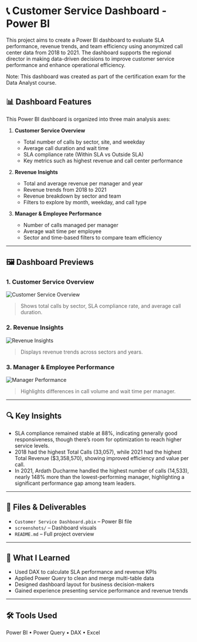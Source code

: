 # 📞 Customer Service Dashboard - Power BI 

This project aims to create a Power BI dashboard to evaluate SLA performance, revenue trends, and team efficiency using anonymized call center data from 2018 to 2021. The dashboard supports the regional director in making data-driven decisions to improve customer service performance and enhance operational efficiency.

Note: This dashboard was created as part of the certification exam for the Data Analyst course.

## 📊 Dashboard Features
This Power BI dashboard is organized into three main analysis axes:

1. **Customer Service Overview**
   - Total number of calls by sector, site, and weekday
   - Average call duration and wait time
   - SLA compliance rate (Within SLA vs Outside SLA)
   - Key metrics such as highest revenue and call center performance

2. **Revenue Insights**
   - Total and average revenue per manager and year
   - Revenue trends from 2018 to 2021
   - Revenue breakdown by sector and team
   - Filters to explore by month, weekday, and call type

3. **Manager & Employee Performance**
   - Number of calls managed per manager
   - Average wait time per employee
   - Sector and time-based filters to compare team efficiency
---

## 🖼 Dashboard Previews

### 1. Customer Service Overview
![Customer Service Overview](https://github.com/Amalaltlb/Power-BI-Customer-Service-Analytics-Dashboard/raw/main/screenshots/customer_service_overview.png)

> Shows total calls by sector, SLA compliance rate, and average call duration.

### 2. Revenue Insights
![Revenue Insights](https://github.com/Amalaltlb/Power-BI-Customer-Service-Analytics-Dashboard/raw/main/screenshots/revenue_insights.png)

> Displays revenue trends across sectors and years.

### 3. Manager & Employee Performance
![Manager Performance]([https://github.com/Amalaltlb/Power-BI-Customer-Service-Analytics-Dashboard/raw/main/screenshots/manager_performance.png](https://github.com/Amalaltlb/Power-BI-Customer-Service-Analytics-Dashboard/blob/main/revenue_insights.png))

> Highlights differences in call volume and wait time per manager.

---

## 🔍 Key Insights

- SLA compliance remained stable at 88%, indicating generally good responsiveness, though there’s room for optimization to reach higher service levels.
- 2018 had the highest Total Calls (33,057), while 2021 had the highest Total Revenue ($3,358,570), showing improved efficiency and value per call.
- In 2021, Ardath Ducharme handled the highest number of calls (14,533), nearly 148% more than the lowest-performing manager, highlighting a significant performance gap among team leaders.

---

## 📎 Files & Deliverables

- `Customer Service Dashboard.pbix` – Power BI file  
- `screenshots/` – Dashboard visuals  
- `README.md` – Full project overview  

---

## 💬 What I Learned

- Used DAX to calculate SLA performance and revenue KPIs  
- Applied Power Query to clean and merge multi-table data  
- Designed dashboard layout for business decision-makers  
- Gained experience presenting service performance and revenue trends

---

## 🛠 Tools Used

Power BI • Power Query • DAX • Excel
